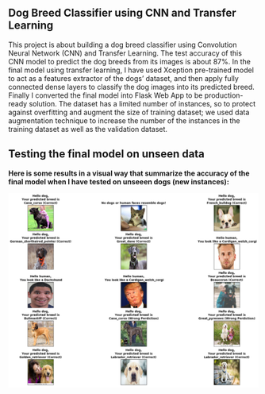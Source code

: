 ##	Dog Breed Classifier using CNN and Transfer Learning

This project is about building a dog breed classifier using Convolution Neural Network (CNN) and Transfer Learning. The test accuracy of this CNN model to predict the dog breeds from its images is about 87%. In the final model using transfer learning, I have used Xception pre-trained model to act as a features extractor of the dogs’ dataset, and then apply fully connected dense layers to classify the dog images into its predicted breed. Finally I converted the final model into Flask Web App to be production-ready solution. The dataset has a limited number of instances, so to protect against overfitting and augment the size of training dataset; we used data augmentation technique to increase the number of the instances in the training dataset as well as the validation dataset.


## Testing the final model on unseen data

**Here is some results in a visual way that summarize the accuracy of the final model when I have tested on unseeen dogs (new instances):**

<img src="https://github.com/osamadev/Dog-Breed-Classifier-Using-CNN-Model-and-Transfer-Learning-/blob/master/images/my_results.png" >
